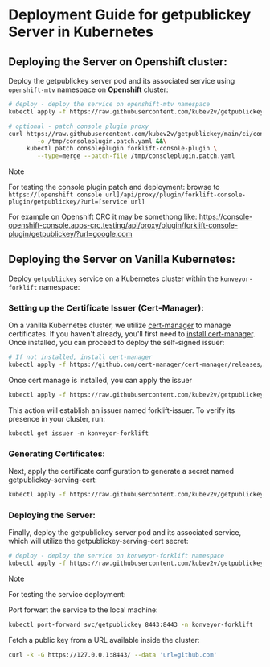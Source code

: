 # Deployment Guide for getpublickey Server in Kubernetes

## Deploying the Server on Openshift cluster:

Deploy the getpublickey server pod and its associated service using `openshift-mtv` namespace on **Openshift** cluster:

```bash
# deploy - deploy the service on openshift-mtv namespace
kubectl apply -f https://raw.githubusercontent.com/kubev2v/getpublickey/main/ci/deployment.ocp.yaml

# optional - patch console plugin proxy
curl https://raw.githubusercontent.com/kubev2v/getpublickey/main/ci/consoleplugin.patch.yaml \
        -o /tmp/consoleplugin.patch.yaml &&\
     kubectl patch consoleplugin forklift-console-plugin \
        --type=merge --patch-file /tmp/consoleplugin.patch.yaml
```

> [!NOTE]
> For testing the console plugin patch and deployment:
> browse to `https://[openshift console url]/api/proxy/plugin/forklift-console-plugin/getpublickey/?url=[service url]`
> 
> For example on Openshift CRC it may be somethong like:
> https://console-openshift-console.apps-crc.testing/api/proxy/plugin/forklift-console-plugin/getpublickey/?url=google.com

## Deploying the Server on Vanilla Kubernetes:

Deploy `getpublickey` service on a Kubernetes cluster within the `konveyor-forklift` namespace:

### Setting up the Certificate Issuer (Cert-Manager):

On a vanilla Kubernetes cluster, we utilize [cert-manager](https://cert-manager.io/docs/installation/kubernetes/) to manage certificates. If you haven't already, you'll first need to [install cert-manager](https://cert-manager.io/docs/installation/kubernetes/). Once installed, you can proceed to deploy the self-signed issuer:

```bash
# If not installed, install cert-manager
kubectl apply -f https://github.com/cert-manager/cert-manager/releases/download/v1.13.1/cert-manager.yaml
```

Once cert manage is installed, you can apply the issuer

```bash
kubectl apply -f https://raw.githubusercontent.com/kubev2v/getpublickey/main/ci/issuer.yaml
```

This action will establish an issuer named forklift-issuer. To verify its presence in your cluster, run:

```arduino
kubectl get issuer -n konveyor-forklift
```

### Generating Certificates:

Next, apply the certificate configuration to generate a secret named getpublickey-serving-cert:

```bash
kubectl apply -f https://raw.githubusercontent.com/kubev2v/getpublickey/main/ci/certificate.yaml
```

### Deploying the Server:

Finally, deploy the getpublickey server pod and its associated service, which will utilize the getpublickey-serving-cert secret:

```bash
# deploy - deploy the service on konveyor-forklift namespace
kubectl apply -f https://raw.githubusercontent.com/kubev2v/getpublickey/main/ci/deployment.yaml
```

> [!NOTE]
> For testing the service deployment:
>
> Port forwart the service to the local machine:
> ```bash
> kubectl port-forward svc/getpublickey 8443:8443 -n konveyor-forklift
> ```
>
> Fetch a public key from a URL available inside the cluster:
> ```bash
> curl -k -G https://127.0.0.1:8443/ --data 'url=github.com'
> ```
